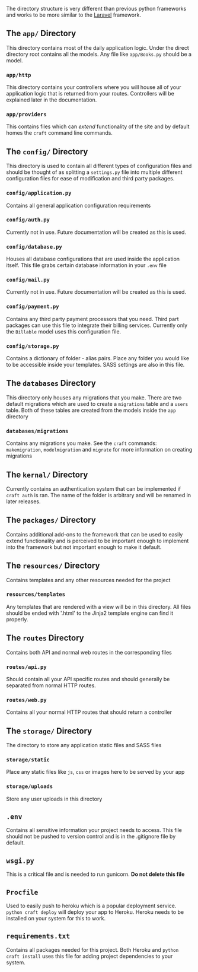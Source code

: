 The directory structure is very different than previous python frameworks and works to be more similar to the [Laravel](https://laravel.com/docs/5.5/structure) framework.

## The `app/` Directory

This directory contains most of the daily application logic. Under the direct directory root contains all the models. Any file like `app/Books.py` should be a model.

### `app/http`

This directory contains your controllers where you will house all of your application logic that is returned from your routes. Controllers will be explained later in the documentation.

### `app/providers`

This contains files which can *extend* functionality of the site and by default homes the `craft` command line commands.

## The `config/` Directory

This directory is used to contain all different types of configuration files and should be thought of as splitting a `settings.py` file into multiple different configuration files for ease of modification and third party packages.

### `config/application.py`

Contains all general application configuration requirements

### `config/auth.py`

Currently not in use. Future documentation will be created as this is used.

### `config/database.py`

Houses all database configurations that are used inside the application itself. This file grabs certain database
information in your `.env` file

### `config/mail.py`

Currently not in use. Future documentation will be created as this is used.

### `config/payment.py`

Contains any third party payment processors that you need. Third part packages can use this file to integrate their billing services. Currently only the `Billable` model uses this configuration file. 

### `config/storage.py`

Contains a dictionary of folder - alias pairs. Place any folder you would like to be accessible inside your templates. SASS settings are also in this file.

## The `databases` Directory

This directory only houses any migrations that you make. There are two default migrations which are used to create a `migrations` table and a `users` table. Both of these tables are created from the models inside the `app` directory

### `databases/migrations`

Contains any migrations you make. See the `craft` commands: `makemigration`, `modelmigration` and `migrate` for more information on creating migrations

## The `kernal/` Directory

Currently contains an authentication system that can be implemented if `craft auth` is ran. The name of the folder is arbitrary and will be renamed in later releases.

## The `packages/` Directory

Contains additional add-ons to the framework that can be used to easily extend functionality and is perceived to be important enough to implement into the framework but not important enough to make it default.

## The `resources/` Directory

Contains templates and any other resources needed for the project

### `resources/templates`

Any templates that are rendered with a view will be in this directory. All files should be ended with '.html' to the Jinja2 template engine can find it properly.

## The `routes` Directory

Contains both API and normal web routes in the corresponding files

### `routes/api.py`

Should contain all your API specific routes and should generally be separated from normal HTTP routes.

### `routes/web.py`

Contains all your normal HTTP routes that should return a controller

## The `storage/` Directory

The directory to store any application static files and SASS files

### `storage/static`

Place any static files like `js`, `css` or images here to be served by your app

### `storage/uploads`

Store any user uploads in this directory

## `.env`

Contains all sensitive information your project needs to access. This file should not be pushed to version control and is in the .gitignore file by default.

## `wsgi.py` 

This is a critical file and is needed to run gunicorn. **Do not delete this file**

## `Procfile`

Used to easily push to heroku which is a popular deployment service. `python craft deploy` will deploy your app to Heroku. Heroku needs to be installed on your system for this to work.

## `requirements.txt`

Contains all packages needed for this project. Both Heroku and `python craft install` uses this file for adding project dependencies to your system.

